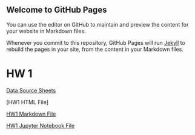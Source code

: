 ## Welcome to GitHub Pages

You can use the editor on GitHub to maintain and preview the content for your website in Markdown files.

Whenever you commit to this repository, GitHub Pages will run [Jekyll](https://jekyllrb.com/) to rebuild the pages in your site, from the content in your Markdown files.

# HW 1


[Data Source Sheets](EVDS_whole_data.xlsx)

[HW1 HTML File]

[HW1 Markdown File](R_HW1.md)

[HW1 Jupyter Notebook File](R_HW1.ipynb)
